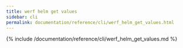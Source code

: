 ```yaml
---
title: werf helm get values
sidebar: cli
permalink: documentation/reference/cli/werf_helm_get_values.html
---
```


{% include /documentation/reference/cli/werf_helm_get_values.md %}
